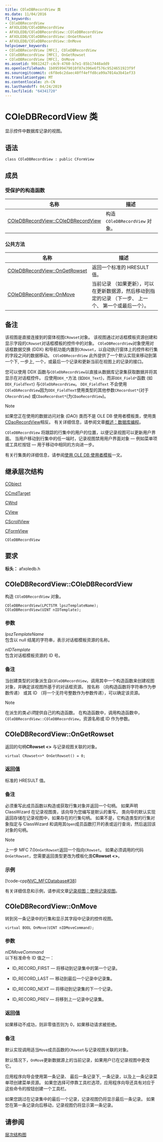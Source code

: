 ```yaml
---
title: COleDBRecordView 类
ms.date: 11/04/2016
f1_keywords:
- COleDBRecordView
- AFXOLEDB/COleDBRecordView
- AFXOLEDB/COleDBRecordView::COleDBRecordView
- AFXOLEDB/COleDBRecordView::OnGetRowset
- AFXOLEDB/COleDBRecordView::OnMove
helpviewer_keywords:
- COleDBRecordView [MFC], COleDBRecordView
- COleDBRecordView [MFC], OnGetRowset
- COleDBRecordView [MFC], OnMove
ms.assetid: 98612427-c4c9-4760-b7e1-85b17448add9
ms.openlocfilehash: 1b09599479010f87e396e6f576c9524651923f9f
ms.sourcegitcommit: c6f8e6c2daec40ff4effd8ca99a7014a3b41ef33
ms.translationtype: MT
ms.contentlocale: zh-CN
ms.lasthandoff: 04/24/2019
ms.locfileid: "64341720"
---
```

# <a name="coledbrecordview-class"></a>COleDBRecordView 类

显示控件中数据库记录的视图。

## <a name="syntax"></a>语法

```
class COleDBRecordView : public CFormView
```

## <a name="members"></a>成员

### <a name="protected-constructors"></a>受保护的构造函数

|名称|描述|
|----------|-----------------|
|[COleDBRecordView::COleDBRecordView](#coledbrecordview)|构造 `COleDBRecordView` 对象。|

### <a name="public-methods"></a>公共方法

|名称|描述|
|----------|-----------------|
|[COleDBRecordView::OnGetRowset](#ongetrowset)|返回一个标准的 HRESULT 值。|
|[COleDBRecordView::OnMove](#onmove)|当前记录 （如果更新），可以在更新数据源，然后移动到指定的记录 （下一步、 上一个、 第一个或最后一个）。|

## <a name="remarks"></a>备注

该视图是直接连接到的窗体视图`CRowset`对象。 该视图通过对话框模板资源创建和显示字段的`CRowset`对话框模板的控件中的对象。 `COleDBRecordView`对象使用对话框数据交换 (DDX) 和导航功能内置到`CRowset`，以自动执行窗体上的控件和行集的字段之间的数据移动。 `COleDBRecordView` 此外提供了一个默认实现来移动到第一个下, 一步上, 一个，或最后一个记录和更新当前在视图上的记录的接口。

您可以使用 DDX 函数与`COleDbRecordView`以直接从数据库记录集获取数据并将其显示在对话框控件。 应使用`DDX_*`方法 (如`DDX_Text`)，而非`DDX_Field*`函数 (如`DDX_FieldText`) 与`COleDbRecordView`。 `DDX_FieldText` 不会使用`COleDbRecordView`因为`DDX_FieldText`使用类型的其他参数`CRecordset*`(对于`CRecordView`) 或`CDaoRecordset*`(为`CDaoRecordView`)。

> [!NOTE]
>  如果您正在使用的数据访问对象 (DAO) 类而不是 OLE DB 使用者模板类，使用类[CDaoRecordView](../../mfc/reference/cdaorecordview-class.md)相反。 有关详细信息，请参阅文章[概述：数据库编程](../../data/data-access-programming-mfc-atl.md)。

`COleDBRecordView` 将跟踪的行集中的用户的位置，以便记录视图可以更新用户界面。 当用户移动到行集中的任一端时，记录视图禁用用户界面对象 — 例如菜单项或工具栏按钮 — 用于移动中相同的方向进一步。

有关行集类的详细信息，请参阅[使用 OLE DB 使用者模板](../../data/oledb/ole-db-consumer-templates-cpp.md)一文。

## <a name="inheritance-hierarchy"></a>继承层次结构

[CObject](../../mfc/reference/cobject-class.md)

[CCmdTarget](../../mfc/reference/ccmdtarget-class.md)

[CWnd](../../mfc/reference/cwnd-class.md)

[CView](../../mfc/reference/cview-class.md)

[CScrollView](../../mfc/reference/cscrollview-class.md)

[CFormView](../../mfc/reference/cformview-class.md)

`COleDBRecordView`

## <a name="requirements"></a>要求

**标头：** afxoledb.h

##  <a name="coledbrecordview"></a>  COleDBRecordView::COleDBRecordView

构造 `COleDBRecordView` 对象。

```
COleDBRecordView(LPCTSTR lpszTemplateName);
COleDBRecordView(UINT nIDTemplate);
```

### <a name="parameters"></a>参数

*lpszTemplateName*<br/>
包含以 null 结尾的字符串，表示对话框模板资源的名称。

*nIDTemplate*<br/>
包含对话框模板资源的 ID 号。

### <a name="remarks"></a>备注

当创建类型的对象派生自`COleDBRecordView`，调用其中一个构造函数来创建视图对象，并确定该视图所基于的对话框资源。 按名称 （向构造函数将字符串作为参数传递） 或其 ID （将一个无符号整数作为参数传递），可以确定该资源。

> [!NOTE]
>  在派生的类*必须*提供自己的构造函数。 在构造函数中，调用构造函数中， `COleDBRecordView::COleDBRecordView`，资源名称或 ID 作为参数。

##  <a name="ongetrowset"></a>  COleDBRecordView::OnGetRowset

返回的句柄**CRowset <>** 与记录视图关联的对象。

```
virtual CRowset<>* OnGetRowset() = 0;
```

### <a name="return-value"></a>返回值

标准的 HRESULT 值。

### <a name="remarks"></a>备注

必须重写此成员函数以构造或获取行集对象并返回一个句柄。 如果声明 ClassWizard 在记录视图类，该向导为您编写是默认的重写。 类向导的默认实现返回存储在记录视图中，如果存在的行集句柄。 如果不是，它构造类型的行集对象指定与 ClassWizard 和调用其`Open`成员函数打开的表或运行查询，然后返回该对象的句柄。

> [!NOTE]
>  上一步 MFC 7.0`OnGetRowset`返回一个指向`CRowset`。 如果必须调用的代码`OnGetRowset`，您需要返回类型更改为模板化类**CRowset <>**。

### <a name="example"></a>示例

[!code-cpp[NVC_MFCDatabase#38](../../mfc/codesnippet/cpp/coledbrecordview-class_1.cpp)]

有关详细信息和示例，请参阅文章[记录视图：使用记录视图](../../data/using-a-record-view-mfc-data-access.md)。

##  <a name="onmove"></a>  COleDBRecordView::OnMove

转到另一条记录中的行集和显示其字段中记录的控件视图。

```
virtual BOOL OnMove(UINT nIDMoveCommand);
```

### <a name="parameters"></a>参数

*nIDMoveCommand*<br/>
以下标准命令 ID 值之一：

- ID_RECORD_FIRST — 将移动到记录集中的第一个记录。

- ID_RECORD_LAST — 移动到最后一个记录中记录集。

- ID_RECORD_NEXT — 将移动到记录集的下一个记录。

- ID_RECORD_PREV — 将移到上一记录中记录集。

### <a name="return-value"></a>返回值

如果移动不成功，则非零值否则为 0，如果移动请求被拒绝。

### <a name="remarks"></a>备注

默认实现调用适当`Move`成员函数的`CRowset`与记录视图关联的对象。

默认情况下，`OnMove`更新数据源上的当前记录，如果用户已在记录视图中更改它。

应用程序向导会使用第一条记录、 最后一条记录下, 一条记录，以及上一条记录菜单项创建菜单资源。 如果您选择可停靠工具栏选项，应用程序向导还具有对应于这些命令的按钮创建一个工具栏。

如果您跳过在记录集中的最后一个记录，记录视图仍将显示最后一条记录。 如果您在第一条记录向后移动，记录视图仍将显示第一条记录。

## <a name="see-also"></a>请参阅

[层次结构图](../../mfc/hierarchy-chart.md)

